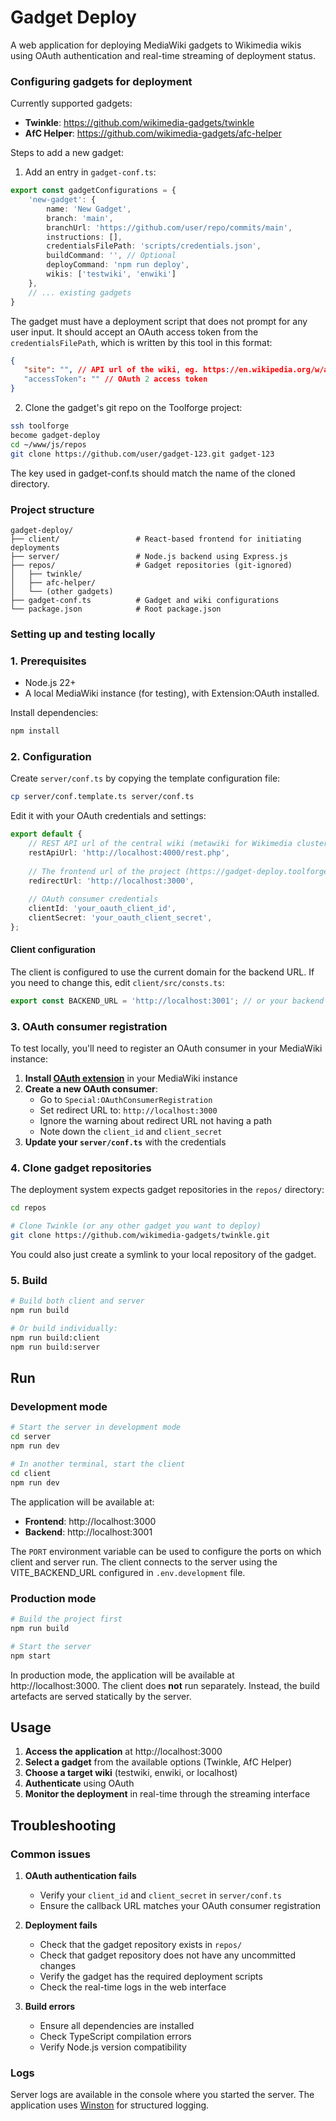 # Gadget Deploy

A web application for deploying MediaWiki gadgets to Wikimedia wikis using OAuth authentication and real-time streaming of deployment status.

### Configuring gadgets for deployment

Currently supported gadgets:

- **Twinkle**: https://github.com/wikimedia-gadgets/twinkle
- **AfC Helper**: https://github.com/wikimedia-gadgets/afc-helper

Steps to add a new gadget:
1. Add an entry in `gadget-conf.ts`:
```typescript
export const gadgetConfigurations = {
    'new-gadget': {
        name: 'New Gadget',
        branch: 'main',
        branchUrl: 'https://github.com/user/repo/commits/main',
        instructions: [],
        credentialsFilePath: 'scripts/credentials.json',
        buildCommand: '', // Optional
        deployCommand: 'npm run deploy',
        wikis: ['testwiki', 'enwiki']
    },
    // ... existing gadgets
}
```
The gadget must have a deployment script that does not prompt for any user input. It should accept an OAuth access token from the `credentialsFilePath`, which is written by this tool in this format:

```json
{
   "site": "", // API url of the wiki, eg. https://en.wikipedia.org/w/api.php
   "accessToken": "" // OAuth 2 access token
}
```

2. Clone the gadget's git repo on the Toolforge project:
```bash
ssh toolforge
become gadget-deploy
cd ~/www/js/repos
git clone https://github.com/user/gadget-123.git gadget-123 
```

The key used in gadget-conf.ts should match the name of the cloned directory.

### Project structure

```
gadget-deploy/
├── client/                 # React-based frontend for initiating deployments
├── server/                 # Node.js backend using Express.js
├── repos/                  # Gadget repositories (git-ignored)
│   ├── twinkle/
│   ├── afc-helper/
│   └── (other gadgets) 
├── gadget-conf.ts          # Gadget and wiki configurations
└── package.json            # Root package.json
```

### Setting up and testing locally 

### 1. Prerequisites

- Node.js 22+
- A local MediaWiki instance (for testing), with Extension:OAuth installed.

Install dependencies:

```bash
npm install
```

### 2. Configuration

Create `server/conf.ts` by copying the template configuration file:

```bash
cp server/conf.template.ts server/conf.ts
```

Edit it with your OAuth credentials and settings:

```typescript
export default {
    // REST API url of the central wiki (metawiki for Wikimedia cluster)
    restApiUrl: 'http://localhost:4000/rest.php',
   
    // The frontend url of the project (https://gadget-deploy.toolforge.org in production)
    redirectUrl: 'http://localhost:3000',
    
    // OAuth consumer credentials 
    clientId: 'your_oauth_client_id',
    clientSecret: 'your_oauth_client_secret',
};
```

#### Client configuration

The client is configured to use the current domain for the backend URL. If you need to change this, edit `client/src/consts.ts`:

```typescript
export const BACKEND_URL = 'http://localhost:3001'; // or your backend URL
```

### 3. OAuth consumer registration

To test locally, you'll need to register an OAuth consumer in your MediaWiki instance:

1. **Install [OAuth extension](https://www.mediawiki.org/wiki/Extension:OAuth)** in your MediaWiki instance
2. **Create a new OAuth consumer**:
   - Go to `Special:OAuthConsumerRegistration`
   - Set redirect URL to: `http://localhost:3000`
   - Ignore the warning about redirect URL not having a path 
   - Note down the `client_id` and `client_secret`
3. **Update your `server/conf.ts`** with the credentials

### 4. Clone gadget repositories

The deployment system expects gadget repositories in the `repos/` directory:

```bash
cd repos

# Clone Twinkle (or any other gadget you want to deploy)
git clone https://github.com/wikimedia-gadgets/twinkle.git
```

You could also just create a symlink to your local repository of the gadget.

### 5. Build

```bash
# Build both client and server
npm run build

# Or build individually:
npm run build:client
npm run build:server
```

## Run

### Development mode

```bash
# Start the server in development mode
cd server
npm run dev

# In another terminal, start the client
cd client
npm run dev
```

The application will be available at:
- **Frontend**: http://localhost:3000
- **Backend**: http://localhost:3001

The `PORT` environment variable can be used to configure the ports on which client and server run. The client connects to the server using the VITE_BACKEND_URL configured in `.env.development` file.

### Production mode

```bash
# Build the project first
npm run build

# Start the server
npm start
```

In production mode, the application will be available at http://localhost:3000. The client does **not** run separately. Instead, the build artefacts are served statically by the server.

## Usage

1. **Access the application** at http://localhost:3000
2. **Select a gadget** from the available options (Twinkle, AfC Helper)
3. **Choose a target wiki** (testwiki, enwiki, or localhost)
4. **Authenticate** using OAuth
5. **Monitor the deployment** in real-time through the streaming interface


## Troubleshooting

### Common issues

1. **OAuth authentication fails**
   - Verify your `client_id` and `client_secret` in `server/conf.ts`
   - Ensure the callback URL matches your OAuth consumer registration

2. **Deployment fails**
   - Check that the gadget repository exists in `repos/`
   - Check that gadget repository does not have any uncommitted changes
   - Verify the gadget has the required deployment scripts
   - Check the real-time logs in the web interface

3. **Build errors**
   - Ensure all dependencies are installed
   - Check TypeScript compilation errors
   - Verify Node.js version compatibility

### Logs

Server logs are available in the console where you started the server. The application uses [Winston](https://npmjs.com/package/winston) for structured logging.
